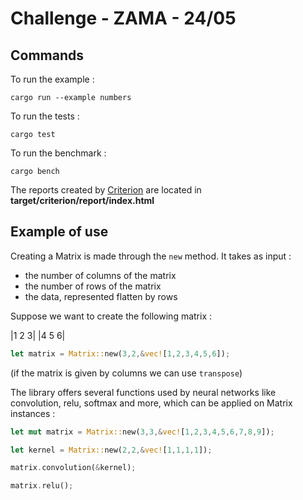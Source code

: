 # Challenge - ZAMA - 24/05

## Commands

To run the example : 
```
cargo run --example numbers
```

To run the tests : 
```
cargo test
```

To run the benchmark : 
```
cargo bench
```

The reports created by [Criterion](https://github.com/bheisler/criterion.rs) are located in **target/criterion/report/index.html**

## Example of use

Creating a Matrix is made through the ```new``` method. It takes as input :
* the number of columns of the matrix
* the number of rows of the matrix
* the data, represented flatten by rows

Suppose we want to create the following matrix : 

|1 2 3|
|4 5 6|

```rust
let matrix = Matrix::new(3,2,&vec![1,2,3,4,5,6]);
```
(if the matrix is given by columns we can use ```transpose```)

The library offers several functions used by neural networks like convolution, relu, softmax and more, which can be applied on Matrix instances :

```rust
let mut matrix = Matrix::new(3,3,&vec![1,2,3,4,5,6,7,8,9]);

let kernel = Matrix::new(2,2,&vec![1,1,1,1]);

matrix.convolution(&kernel);

matrix.relu();
```